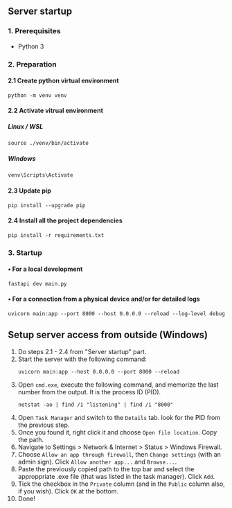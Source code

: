 ## Server startup

### 1. Prerequisites
- Python 3

### 2. Preparation
#### 2.1 Create python virtual environment
    python -m venv venv
#### 2.2 Activate vitrual environment
##### Linux / WSL
    source ./venv/bin/activate
##### Windows
    venv\Scripts\Activate
#### 2.3 Update pip
    pip install --upgrade pip
#### 2.4 Install all the project dependencies
    pip install -r requirements.txt

### 3. Startup
#### • For a local development
    fastapi dev main.py
#### • For a connection from a physical device and/or for detailed logs
    uvicorn main:app --port 8000 --host 0.0.0.0 --reload --log-level debug


## Setup server access from outside (Windows)

1. Do steps 2.1 - 2.4 from "Server startup" part.
2. Start the server with the following command:
    ```
    uvicorn main:app --host 0.0.0.0 --port 8000 --reload
    ```
3. Open `cmd.exe`, execute the following command, and memorize the last number from the output. It is the process ID (PID).
    ```
    netstat -ao | find /i "listening" | find /i "8000"
    ```
4. Open `Task Manager` and switch to the `Details` tab. look for the PID from the previous step.
5. Once you found it, right click it and choose `Open file location`. Copy the path.
6. Navigate to Settings > Network & Internet > Status > Windows Firewall.
7. Choose `Allow an app through firewall`, then `Change settings` (with an admin sign). Click `Allow another app...` and `Browse...`.
8. Paste the previously copied path to the top bar and select the approppriate .exe file (that was listed in the task manager). Click `Add`.
9. Tick the checkbox in the `Private` column (and in the `Public` column also, if you wish). Click `OK` at the bottom.
10. Done!
